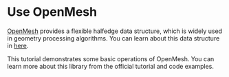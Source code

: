 # Use OpenMesh

[OpenMesh](http://www.openmesh.org/) provides a flexible halfedge data structure, which is widely used in geometry processing algorithms. You can learn about this data structure in [here](http://www.openmesh.org/media/Documentations/OpenMesh-Doc-Latest/a04074.html).

This tutorial demonstrates some basic operations of OpenMesh. You can learn more about this library from the official tutorial and code examples.
